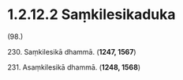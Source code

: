 

# 1.2.12.2 Saṃkilesikaduka





(98.)

230\. Saṃkilesikā dhammā. (**1247, 1567**)

231\. Asaṃkilesikā dhammā. (**1248, 1568**)




